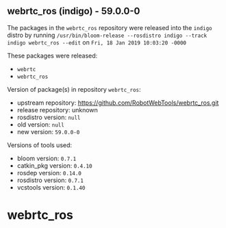 ## webrtc_ros (indigo) - 59.0.0-0

The packages in the `webrtc_ros` repository were released into the `indigo` distro by running `/usr/bin/bloom-release --rosdistro indigo --track indigo webrtc_ros --edit` on `Fri, 18 Jan 2019 10:03:20 -0000`

These packages were released:
- `webrtc`
- `webrtc_ros`

Version of package(s) in repository `webrtc_ros`:

- upstream repository: https://github.com/RobotWebTools/webrtc_ros.git
- release repository: unknown
- rosdistro version: `null`
- old version: `null`
- new version: `59.0.0-0`

Versions of tools used:

- bloom version: `0.7.1`
- catkin_pkg version: `0.4.10`
- rosdep version: `0.14.0`
- rosdistro version: `0.7.1`
- vcstools version: `0.1.40`


# webrtc_ros